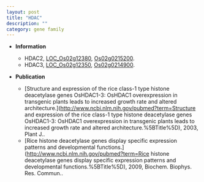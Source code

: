 ```yaml
---
layout: post
title: "HDAC"
description: ""
category: gene family
---
```


* **Information**  
    + HDAC2, [LOC_Os02g12380](http://rice.uga.edu/cgi-bin/ORF_infopage.cgi?orf=LOC_Os02g12380), [Os02g0215200](http://rapdb.dna.affrc.go.jp/viewer/gbrowse_details/irgsp1?name=Os02g0215200).
    + HDAC3, [LOC_Os02g12350](http://rice.uga.edu/cgi-bin/ORF_infopage.cgi?orf=LOC_Os02g12350), [Os02g0214900](http://rapdb.dna.affrc.go.jp/viewer/gbrowse_details/irgsp1?name=Os02g0214900).

* **Publication**  
    + [Structure and expression of the rice class-1 type histone deacetylase genes OsHDAC1-3: OsHDAC1 overexpression in transgenic plants leads to increased growth rate and altered architecture.](http://www.ncbi.nlm.nih.gov/pubmed?term=Structure and expression of the rice class-1 type histone deacetylase genes OsHDAC1-3: OsHDAC1 overexpression in transgenic plants leads to increased growth rate and altered architecture.%5BTitle%5D), 2003, Plant J..
    + [Rice histone deacetylase genes display specific expression patterns and developmental functions.](http://www.ncbi.nlm.nih.gov/pubmed?term=Rice histone deacetylase genes display specific expression patterns and developmental functions.%5BTitle%5D), 2009, Biochem. Biophys. Res. Commun..


